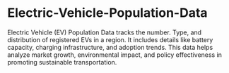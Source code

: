 # Electric-Vehicle-Population-Data
Electric Vehicle (EV) Population Data tracks the number.
Type, and distribution of registered EVs in a region.
It includes details like battery capacity, charging infrastructure, and adoption trends. 
This data helps analyze market growth, environmental impact, and policy effectiveness in promoting sustainable transportation.
